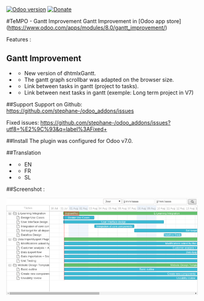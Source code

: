 [![Odoo version](https://img.shields.io/badge/Odoo-7.0-brightgreen.svg?style=flat-square)]()
[![Donate](https://img.shields.io/badge/donate-paypal-blue.svg?style=flat-square)](https://paypal.me/codazzi)

#TeMPO - Gantt Improvement
Gantt Improvement in [Odoo app store] (https://www.odoo.com/apps/modules/8.0/gantt_improvement/)

Features :

## Gantt Improvement
* - New version of dhtmlxGantt.
* - The gantt graph scrollbar was adapted on the browser size.
* - Link between tasks in gantt (project to tasks).
* - Link between next tasks in gantt (exemple: Long term project in V7)

##Support
Support on Github: https://github.com/stephane-/odoo_addons/issues

Fixed issues: https://github.com/stephane-/odoo_addons/issues?utf8=%E2%9C%93&q=label%3AFixed+

##Install
The plugin was configured for Odoo v7.0.

##Translation
* - EN
* - FR
* - SL

##Screenshot :

![Screen1](content/screen1.png)
